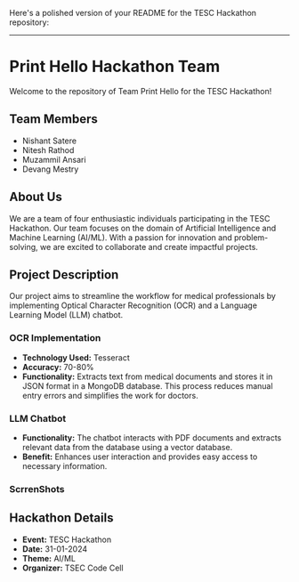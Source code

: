 Here's a polished version of your README for the TESC Hackathon repository:

---

# Print Hello Hackathon Team

Welcome to the repository of Team Print Hello for the TESC Hackathon!

## Team Members
- Nishant Satere
- Nitesh Rathod
- Muzammil Ansari
- Devang Mestry

## About Us
We are a team of four enthusiastic individuals participating in the TESC Hackathon. Our team focuses on the domain of Artificial Intelligence and Machine Learning (AI/ML). With a passion for innovation and problem-solving, we are excited to collaborate and create impactful projects.

## Project Description
Our project aims to streamline the workflow for medical professionals by implementing Optical Character Recognition (OCR) and a Language Learning Model (LLM) chatbot.

### OCR Implementation
- **Technology Used:** Tesseract
- **Accuracy:** 70-80%
- **Functionality:** Extracts text from medical documents and stores it in JSON format in a MongoDB database. This process reduces manual entry errors and simplifies the work for doctors.

### LLM Chatbot
- **Functionality:** The chatbot interacts with PDF documents and extracts relevant data from the database using a vector database.
- **Benefit:** Enhances user interaction and provides easy access to necessary information.

### ScrrenShots


## Hackathon Details
- **Event:** TESC Hackathon
- **Date:** 31-01-2024
- **Theme:** AI/ML
- **Organizer:** TSEC Code Cell

